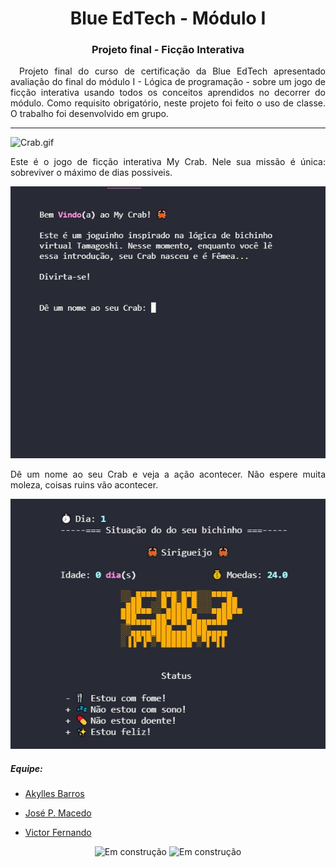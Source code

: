 <h1 align="center">Blue EdTech - Módulo I</h1>
<h3 align="center">Projeto final - Ficção Interativa</h2>

<p align="justify">&emsp;Projeto final do curso de certificação da Blue EdTech apresentado avaliação do final do módulo I - Lógica de programação - sobre um jogo de ficção interativa usando todos os conceitos aprendidos no decorrer do módulo. Como requisito obrigatório, neste projeto foi feito o uso de classe. O trabalho foi desenvolvido em grupo.</p>


---
<img src="https://media.giphy.com/media/qOchFSZN7zIf0t8Nh1/giphy.gif" alt="Crab.gif"/>

<div><p align="justify">
Este é o jogo de ficção interativa My Crab. Nele sua missão é única: sobreviver o máximo de dias possiveis.</p>

<p align="center"><img src="./img/inicio.jpg" /></p>

<p align="justify">Dê um nome ao seu Crab e veja a ação acontecer. Não espere muita moleza, coisas ruins vão acontecer.</p>
<p align="center"><img src="./img/toptop.jpg" /></p>


</div>




##### Equipe:
 - <p><a href="https://github.com/Akyllesbarros" title="Akylles Barros Github">Akylles Barros</a></p>
 - <p><a href="https://github.com/ArseniumGX" title="José P. Macedo Github">José P. Macedo</a></p>
 - <p><a href="https://github.com/vitinop" title="Victor Fernado Github">Victor Fernando</a></p>


<p align="center"><img width="358px" src="https://media.giphy.com/media/kHfUyPaDUDBY11l4DZ/giphy.gif" alt="Em construção" />
  <img width="300px" src="https://media.giphy.com/media/1yk0v6WtCinP5Ptz6G/giphy.gif" alt="Em construção" /></p>  



